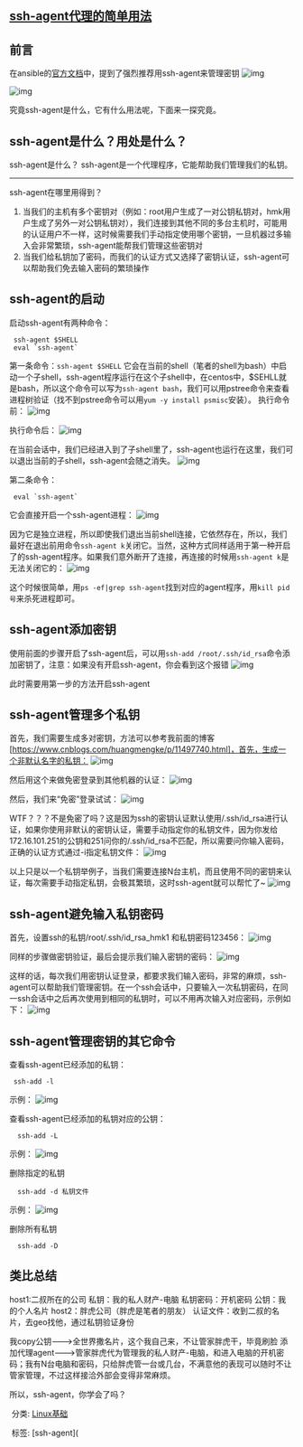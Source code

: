 ##              [     ssh-agent代理的简单用法        ](https://www.cnblogs.com/huangmengke/p/11508431.html)         

## 前言

在ansible的[官方文档](https://docs.ansible.com/ansible/latest/user_guide/intro_getting_started.html)中，提到了强烈推荐用ssh-agent来管理密钥
 ![img](https://img2018.cnblogs.com/blog/1713736/201909/1713736-20190912115946732-1184440.png)

![img](https://img2018.cnblogs.com/blog/1713736/201909/1713736-20190912115954533-267263341.png)

究竟ssh-agent是什么，它有什么用法呢，下面来一探究竟。

## ssh-agent是什么？用处是什么？

ssh-agent是什么？
 ssh-agent是一个代理程序，它能帮助我们管理我们的私钥。

------

ssh-agent在哪里用得到？

1. 当我们的主机有多个密钥对（例如：root用户生成了一对公钥私钥对，hmk用户生成了另外一对公钥私钥对），我们连接到其他不同的多台主机时，可能用的认证用户不一样，这时候需要我们手动指定使用哪个密钥，一旦机器过多输入会非常繁琐，ssh-agent能帮我们管理这些密钥对
2. 当我们给私钥加了密码，而我们的认证方式又选择了密钥认证，ssh-agent可以帮助我们免去输入密码的繁琐操作

## ssh-agent的启动

启动ssh-agent有两种命令：

```
 ssh-agent $SHELL
 eval `ssh-agent`
```

第一条命令：`ssh-agent $SHELL`
 它会在当前的shell（笔者的shell为bash）中启动一个子shell，ssh-agent程序运行在这个子shell中，在centos中，$SEHLL就是bash，所以这个命令可以写为`ssh-agent bash`，我们可以用pstree命令来查看进程树验证（找不到pstree命令可以用`yum -y install psmisc`安装）。
 执行命令前：
 ![img](https://img2018.cnblogs.com/blog/1713736/201909/1713736-20190912120010058-1042632879.png)

执行命令后：
 ![img](https://img2018.cnblogs.com/blog/1713736/201909/1713736-20190912120017478-1645207721.png)

在当前会话中，我们已经进入到了子shell里了，ssh-agent也运行在这里，我们可以退出当前的子shell，ssh-agent会随之消失。
 ![img](https://img2018.cnblogs.com/blog/1713736/201909/1713736-20190912120026763-750271969.png)

第二条命令：

```
 eval `ssh-agent`
```

它会直接开启一个ssh-agent进程：
 ![img](https://img2018.cnblogs.com/blog/1713736/201909/1713736-20190912120040058-731296623.png)

因为它是独立进程，所以即使我们退出当前shell连接，它依然存在，所以，我们最好在退出前用命令`ssh-agent k`关闭它。当然，这种方式同样适用于第一种开启了的ssh-agent程序。如果我们意外断开了连接，再连接的时候用`ssh-agent k`是无法关闭它的：
 ![img](https://img2018.cnblogs.com/blog/1713736/201909/1713736-20190912120047799-1858747452.png)

这个时候很简单，用`ps -ef|grep ssh-agent`找到对应的agent程序，用`kill pid号`来杀死进程即可。

## ssh-agent添加密钥

使用前面的步骤开启了ssh-agent后，可以用`ssh-add /root/.ssh/id_rsa`命令添加密钥了，注意：如果没有开启ssh-agent，你会看到这个报错
 ![img](https://img2018.cnblogs.com/blog/1713736/201909/1713736-20190912120055685-2147230591.png)

此时需要用第一步的方法开启ssh-agent

## ssh-agent管理多个私钥

首先，我们需要生成多对密钥，方法可以参考我前面的博客[https://www.cnblogs.com/huangmengke/p/11497740.html]，首先，生成一个非默认名字的私钥：
 ![img](https://img2018.cnblogs.com/blog/1713736/201909/1713736-20190912120104781-279077270.png)

然后用这个来做免密登录到其他机器的认证：
 ![img](https://img2018.cnblogs.com/blog/1713736/201909/1713736-20190912120114612-174971472.png)

然后，我们来“免密”登录试试：
 ![img](https://img2018.cnblogs.com/blog/1713736/201909/1713736-20190912120122938-699606900.png)

WTF？？？不是免密了吗？这是因为ssh的密钥认证默认使用/.ssh/id_rsa进行认证，如果你使用非默认的密钥认证，需要手动指定你的私钥文件，因为你发给172.16.101.251的公钥和251问你的/.ssh/id_rsa不匹配，所以需要问你输入密码，正确的认证方式通过-i指定私钥文件：
 ![img](https://img2018.cnblogs.com/blog/1713736/201909/1713736-20190912120133951-476387310.png)

以上只是以一个私钥举例子，当我们需要连接N台主机，而且使用不同的密钥来认证，每次需要手动指定私钥，会极其繁琐，这时ssh-agent就可以帮忙了~
 ![img](https://img2018.cnblogs.com/blog/1713736/201909/1713736-20190912120144893-767828613.png)

## ssh-agent避免输入私钥密码

首先，设置ssh的私钥/root/.ssh/id_rsa_hmk1 和私钥密码123456：
 ![img](https://img2018.cnblogs.com/blog/1713736/201909/1713736-20190912120155287-1161502833.png)

同样的步骤做密钥验证，最后会提示我们输入密钥的密码：
 ![img](https://img2018.cnblogs.com/blog/1713736/201909/1713736-20190912120203472-1018669461.png)

这样的话，每次我们用密钥认证登录，都要求我们输入密码，非常的麻烦，ssh-agent可以帮助我们管理密钥。在一个ssh会话中，只要输入一次私钥密码，在同一ssh会话中之后再次使用到相同的私钥时，可以不用再次输入对应密码，示例如下：
 ![img](https://img2018.cnblogs.com/blog/1713736/201909/1713736-20190912120217998-1251179023.png)

## ssh-agent管理密钥的其它命令

查看ssh-agent已经添加的私钥：

```
 ssh-add -l
```

示例：
 ![img](https://img2018.cnblogs.com/blog/1713736/201909/1713736-20190912120228539-52919843.png)

查看ssh-agent已经添加的私钥对应的公钥：

```
  ssh-add -L
```

示例：
 ![img](https://img2018.cnblogs.com/blog/1713736/201909/1713736-20190912120242265-1674017413.png)

删除指定的私钥

```
  ssh-add -d 私钥文件
```

示例：
 ![img](https://img2018.cnblogs.com/blog/1713736/201909/1713736-20190912120251789-190340665.png)

删除所有私钥

```
  ssh-add -D
```

## 类比总结

host1:二叔所在的公司
 私钥：我的私人财产-电脑
 私钥密码：开机密码
 公钥：我的个人名片
 host2：胖虎公司（胖虎是笔者的朋友）
 认证文件：收到二叔的名片，去geo找他，通过私钥验证身份

我copy公钥--->全世界撒名片，这个我自己来，不让管家胖虎干，毕竟刷脸
 添加代理agent--->管家胖虎代为管理我的私人财产-电脑，和进入电脑的开机密码；我有N台电脑和密码，只给胖虎管一台或几台，不满意他的表现可以随时不让管家管理，不过这样接洽外部会变得非常麻烦。

所以，ssh-agent，你学会了吗？

​    分类:             [Linux基础](https://www.cnblogs.com/huangmengke/category/1541444.html)

​    标签:             [ssh-agent](